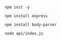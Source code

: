 ```
npm init -y
```

```
npm install express
```

```
npm install body-parser
```

```
node api/index.js
```